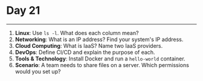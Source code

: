# Day 21

---

1. **Linux**: Use `ls -l`. What does each column mean?
2. **Networking**: What is an IP address? Find your system's IP address.
3. **Cloud Computing**: What is IaaS? Name two IaaS providers.
4. **DevOps**: Define CI/CD and explain the purpose of each.
5. **Tools & Technology**: Install Docker and run a `hello-world` container.
6. **Scenario**: A team needs to share files on a server. Which permissions would you set up?

